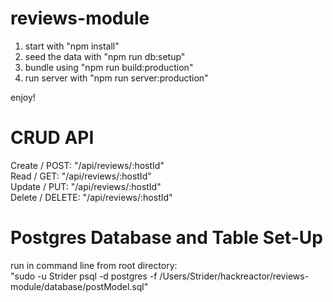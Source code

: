# reviews-module

1. start with "npm install"
2. seed the data with "npm run db:setup"
3. bundle using "npm run build:production"
4. run server with "npm run server:production"

enjoy!

# CRUD API
 Create / POST:   "/api/reviews/:hostId"  
 Read / GET:      "/api/reviews/:hostId"  
 Update / PUT:    "/api/reviews/:hostId"  
 Delete / DELETE: "/api/reviews/:hostId"  

 # Postgres Database and Table Set-Up
 run in command line from root directory:   
 "sudo -u Strider psql -d postgres -f /Users/Strider/hackreactor/reviews-module/database/postModel.sql"
